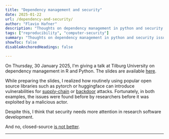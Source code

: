 ```yaml
---
title: "Dependency management and security"
date: 2025-01-22
url: /dependency-and-security/
author: "Flavio Hafner"
description: "Thoughts on dependency management in python and security issues"
tags: ["reproducibility", "computer-security"]
summary: "Thoughts on dependency management in python and security issues"
showToc: false 
disableAnchoredHeadings: false

---
```


On Thursday, 30 January 2025, I'm giving a talk at Tilburg University on dependency management in R and Python. The slides are available [here](https://f-hafner.github.io/dependency-management/slides.html#/title-slide). 

While preparing the slides, I realized how routinely using popular open source libraries such as pytorch or huggingface can introduce vulnerabilities for [supply-chain](https://johnstawinski.com/2024/01/11/playing-with-fire-how-we-executed-a-critical-supply-chain-attack-on-pytorch/) or [backdoor](https://jfrog.com/blog/data-scientists-targeted-by-malicious-hugging-face-ml-models-with-silent-backdoor/) attacks. Fortunately, in both examples, the issues were found before by researchers before it was exploited by a malicious actor. 

Despite this, I think that security needs more attention in research software development.

And no, closed-source [is not better](https://www.economist.com/leaders/2024/04/04/a-chilling-near-miss-shows-how-todays-digital-infrastructure-is-vulnerable).



---
